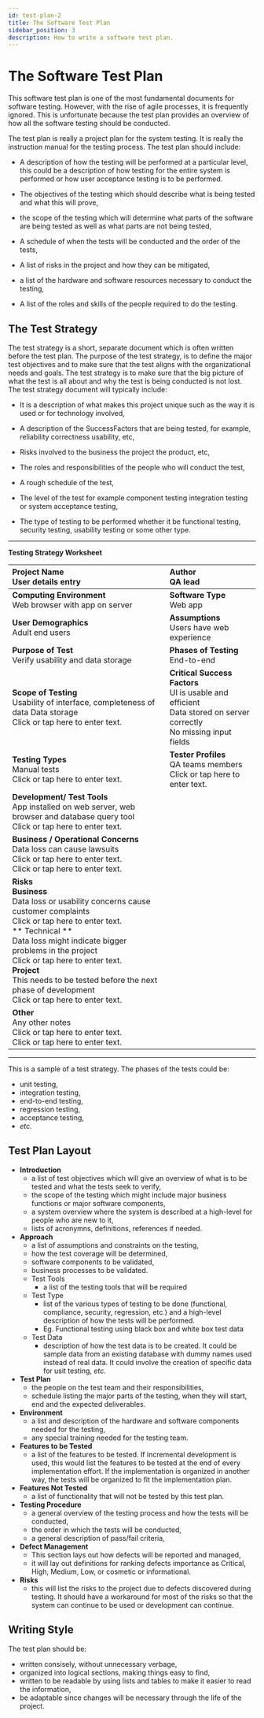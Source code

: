 ```yaml
---
id: test-plan-2
title: The Software Test Plan
sidebar_position: 3
description: How to write a software test plan.
---
```


# The Software Test Plan

This software test plan is one of the most fundamental documents for software testing. However, with the rise of agile processes, it is frequently ignored. This is unfortunate because the test plan provides an overview of how all the software testing should be conducted.

The test plan is really a project plan for the system testing. It is really the instruction manual for the testing process. The test plan should include:

- A description of how the testing will be performed at a particular level, this could be a description of how testing for the entire system is performed or how user acceptance testing is to be performed.

- The objectives of the testing which should describe what is being tested and what this will prove,

- the scope of the testing which will determine what parts of the software are being tested as well as what parts are not being tested,

- A schedule of when the tests will be conducted and the order of the tests,

- A list of risks in the project and how they can be mitigated,

- a list of the hardware and software resources necessary to conduct the testing,

- A list of the roles and skills of the people required to do the testing.

## The Test Strategy

The test strategy is a short, separate document which is often written before the test plan. The purpose of the test strategy, is to define the major test objectives and to make sure that the test aligns with the organizational needs and goals. The test strategy is to make sure that the big picture of what the test is all about and why the test is being conducted is not lost. The test strategy document will typically include:

- It is a description of what makes this project unique such as the way it is used or for technology involved,

- A description of the SuccessFactors that are being tested, for example, reliability correctness usability, etc,

- Risks involved to the business the project the product, etc,

- The roles and responsibilities of the people who will conduct the test,

- A rough schedule of the test,

- The level of the test for example component testing integration testing or system acceptance testing,

- The type of testing to be performed whether it be functional testing, security testing, usability testing or some other type.

---

**Testing Strategy Worksheet**

| **Project Name** <br/>User details entry                                                                                                                                                                                                                                                                                                                                          | **Author** <br/>QA lead                                                                                                      |
| :-------------------------------------------------------------------------------------------------------------------------------------------------------------------------------------------------------------------------------------------------------------------------------------------------------------------------------------------------------------------------------- | :--------------------------------------------------------------------------------------------------------------------------- |
| **Computing Environment** <br/>Web browser with app on server                                                                                                                                                                                                                                                                                                                     | **Software Type** <br/>Web app                                                                                               |
| **User Demographics** <br/>Adult end users                                                                                                                                                                                                                                                                                                                                        | **Assumptions** <br/>Users have web experience                                                                               |
| **Purpose of Test** <br/>Verify usability and data storage                                                                                                                                                                                                                                                                                                                        | **Phases of Testing** <br/>End-to-end                                                                                        |
| **Scope of Testing** <br/>Usability of interface, completeness of data Data storage <br/>Click or tap here to enter text.                                                                                                                                                                                                                                                         | **Critical Success Factors** <br/>UI is usable and efficient<br/>Data stored on server correctly<br/>No missing input fields |
| **Testing Types** <br/>Manual tests<br/>Click or tap here to enter text.                                                                                                                                                                                                                                                                                                          | **Tester Profiles** <br/>QA teams members<br/>Click or tap here to enter text.                                               |
| **Development/ Test Tools** <br/>App installed on web server, web browser and database query tool<br/>Click or tap here to enter text.                                                                                                                                                                                                                                            |
| **Business / Operational Concerns** <br/>Data loss can cause lawsuits <br/> Click or tap here to enter text. <br/> Click or tap here to enter text.                                                                                                                                                                                                                               |
| **Risks** <br/> **Business** <br/>Data loss or usability concerns cause customer complaints<br/>Click or tap here to enter text.<br/> ** Technical ** <br/>Data loss might indicate bigger problems in the project <br/> Click or tap here to enter text.<br/> **Project** <br/>This needs to be tested before the next phase of development<br/>Click or tap here to enter text. |
| **Other** <br/>Any other notes<br/>Click or tap here to enter text.<br/>Click or tap here to enter text.                                                                                                                                                                                                                                                                          |

---

This is a sample of a test strategy. The phases of the tests could be:

- unit testing,
- integration testing,
- end-to-end testing,
- regression testing,
- acceptance testing,
- _etc._

## Test Plan Layout

- **Introduction**
  - a list of test objectives which will give an overview of what is to be tested and what the tests seek to verify,
  - the scope of the testing which might include major business functions or major software components,
  - a system overview where the system is described at a high-level for people who are new to it,
  - lists of acronymns, definitions, references if needed.
- **Approach**
  - a list of assumptions and constraints on the testing,
  - how the test coverage will be determined,
  - software components to be validated,
  - business processes to be validated.
  - Test Tools
    - a list of the testing tools that will be required
  - Test Type
    - list of the various types of testing to be done (functional, compliance, security, regression, etc.) and a high-level description of how the tests will be performed.
    - Eg. Functional testing using black box and white box test data
  - Test Data
    - description of how the test data is to be created. It could be sample data from an existing database with dummy names used instead of real data. It could involve the creation of specific data for usit testing, _etc._
- **Test Plan**
  - the people on the test team and their responsibilities,
  - schedule listing the major parts of the testing, when they will start, end and the expected deliverables.
- **Environment**
  - a list and description of the hardware and software components needed for the testing,
  - any special training needed for the testing team.
- **Features to be Tested**
  - a list of the features to be tested. If incremental development is used, this would list the features to be tested at the end of every implementation effort. If the implementation is organized in another way, the tests will be organized to fit the implementation plan.
- **Features Not Tested**
  - a list of functionality that will not be tested by this test plan.
- **Testing Procedure**
  - a general overview of the testing process and how the tests will be conducted,
  - the order in which the tests will be conducted,
  - a general description of pass/fail criteria,
- **Defect Management**
  - This section lays out how defects will be reported and managed,
  - it will lay out definitions for ranking defects importance as Critical, High, Medium, Low, or cosmetic or informational.
- **Risks**
  - this will list the risks to the project due to defects discovered during testing. It should have a workaround for most of the risks so that the system can continue to be used or development can continue.

## Writing Style

The test plan should be:

- written consisely, without unnecessary verbage,
- organized into logical sections, making things easy to find,
- written to be readable by using lists and tables to make it easier to read the information,
- be adaptable since changes will be necessary through the life of the project.
